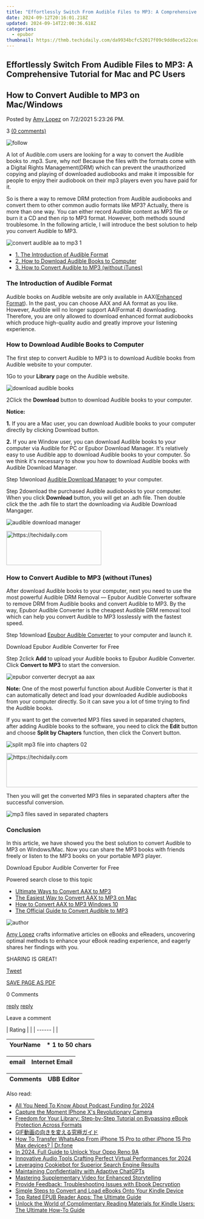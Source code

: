 ```yaml
---
title: "Effortlessly Switch From Audible Files to MP3: A Comprehensive Tutorial for Mac and PC Users"
date: 2024-09-12T20:16:01.218Z
updated: 2024-09-14T22:00:36.618Z
categories:
  - epubor
thumbnail: https://thmb.techidaily.com/da9934bcfc52017f09c9dd8ece522ceaa1a0b25522700613f88aea37d088bc1d.jpg
---
```


## Effortlessly Switch From Audible Files to MP3: A Comprehensive Tutorial for Mac and PC Users

## How to Convert Audible to MP3 on Mac/Windows

Posted by [Amy Lopez](https://shorturl.at/bmsEO) on 7/2/2021 5:23:26 PM.

3 [(0 comments)](http://www.epubor.com/#comment-area) 

![follow](http://www.epubor.com/images/follow.png)

A lot of Audible.com users are looking for a way to convert the Audible books to .mp3\. Sure, why not! Because the files with the formats come with a Digital Rights Management(DRM) which can prevent the unauthorized copying and playing of downloaded audiobooks and make it impossible for people to enjoy their audiobook on their mp3 players even you have paid for it. 

So is there a way to remove DRM protection from Audible audiobooks and convert them to other common audio formats like MP3? Actually, there is more than one way. You can either record Audible content as MP3 file or burn it a CD and then rip to MP3 format. However, both methods sound troublesome. In the following article, I will introduce the best solution to help you convert Audible to MP3.

![convert audible aa to mp3 1](http://www.epubor.com/images/uppic/convert-audible-aa-to-mp3-1.png)

* [1\. The Introduction of Audible Format](https://tools.techidaily.com/epubor/products/)
* [2\. How to Download Audible Books to Computer](https://tools.techidaily.com/epubor/products/)
* [3\. How to Convert Audible to MP3 (without iTunes)](https://tools.techidaily.com/epubor/products/)

### The Introduction of Audible Format

Audible books on Audible website are only available in AAX([Enhanced Format](https://tools.techidaily.com/epubor/products/)). In the past, you can choose AAX and AA format as you like. However, Audible will no longer support AA(Format 4) downloading. Therefore, you are only allowed to download enhanced format audiobooks which produce high-quality audio and greatly improve your listening experience. 

### How to Download Audible Books to Computer

The first step to convert Audible to MP3 is to download Audible books from Audible website to your computer. 

1Go to your **Library** page on the Audible website. 

![download audible books](http://www.epubor.com/images/uppic/download-audible-books-03.png)

2Click the **Download** button to download Audible books to your computer. 

**Notice:** 

**1.** If you are a Mac user, you can download Audible books to your computer directly by clicking Download button.

**2.** If you are Window user, you can download Audible books to your computer via Audible for PC or Epubor Download Manager. It's relatively easy to use Audible app to download Audible books to your computer. So we think it's necessary to show you how to download Audible books with Audible Download Manager.

Step 1dwonload [Audible Download Manager](https://d26m6e6wixvnt0.cloudfront.net/AM50/AudibleDM%5FiTunesSetup.exe?pf%5Frd%5Fp=ca58fcb7-dcd6-4bfe-a126-ae0ee1e800a4&pf%5Frd%5Fr=Z088XYX6DRY9W2EE9WNM&) to your computer.

Step 2download the purchased Audible audiobooks to your computer. When you click **Download** button, you will get an .adh file. Then double click the the .adh file to start the downloading via Audible Download Mangager.

![audible download manager](http://www.epubor.com/images/uppic/audible-download-manager-1.png)

<!-- affiliate ads begin -->
<a href="https://bluettius.sjv.io/c/5597632/2139112/17108" target="_top" id="2139112">
  <img src="//a.impactradius-go.com/display-ad/17108-2139112" border="0" alt="https://techidaily.com" width="250" height="90"/>
</a>
<img height="0" width="0" src="https://bluettius.sjv.io/i/5597632/2139112/17108" style="position:absolute;visibility:hidden;" border="0" />
<!-- affiliate ads end -->

### How to Convert Audible to MP3 (without iTunes) 

After download Audible books to your computer, next you need to use the most powerful Audible DRM Removal — Epubor Audible Converter software to remove DRM from Audible books and convert Audible to MP3\. By the way, Epubor Audible Converter is the cheapest Audible DRM removal tool which can help you convert Audible to MP3 losslessly with the fastest speed. 

Step 1download [Epubor Audible Converter](https://tools.techidaily.com/epubor/audible-converter/) to your computer and launch it.

Download Epubor Audible Converter for Free

[](https://tools.techidaily.com/epubor/audible-converter/) [](https://tools.techidaily.com/epubor/audible-converter/) 

Step 2click **Add** to upload your Audible books to Epubor Audible Converter. Click **Convert to MP3** to start the conversion.

![epubor converter decrypt aa aax](http://www.epubor.com/images/uppic/epubor-converter-decrypt-aa-aax.png)

**Note:** One of the most powerful function about Audible Converter is that it can automatically detect and load your downloaded Audible audiobooks from your computer directly. So it can save you a lot of time trying to find the Audible books.

If you want to get the converted MP3 files saved in separated chapters, after adding Audible books to the software, you need to click the **Edit** button and choose **Split by Chapters** function, then click the Convert button.

![split mp3 file into chapters 02](http://www.epubor.com/images/uppic/split-mp3-file-into-chapters-02.png)

<!-- affiliate ads begin -->
<a href="https://wigfever.sjv.io/c/5597632/2014849/22899" target="_top" id="2014849">
  <img src="//a.impactradius-go.com/display-ad/22899-2014849" border="0" alt="https://techidaily.com" width="728" height="90"/>
</a>
<img height="0" width="0" src="https://wigfever.sjv.io/i/5597632/2014849/22899" style="position:absolute;visibility:hidden;" border="0" />
<!-- affiliate ads end -->

Then you will get the converted MP3 files in separated chapters after the successful conversion.

![mp3 files saved in separated chapters](http://www.epubor.com/images/uppic/mp3-files-saved-in-separated-chapters.png)

### Conclusion

In this article, we have showed you the best solution to convert Audible to MP3 on Windows/Mac. Now you can share the MP3 books with friends freely or listen to the MP3 books on your portable MP3 player.

Download Epubor Audible Converter for Free

[](https://tools.techidaily.com/epubor/audible-converter/) [](https://tools.techidaily.com/epubor/audible-converter/) 

Powered search close to this topic

* [Ultimate Ways to Convert AAX to MP3](https://tools.techidaily.com/epubor/products/)
* [The Easiest Way to Convert AAX to MP3 on Mac](https://tools.techidaily.com/epubor/products/)
* [How to Convert AAX to MP3 Windows 10](https://tools.techidaily.com/epubor/products/)
* [The Official Guide to Convert Audible to MP3](https://tools.techidaily.com/epubor/products/)

![author](http://www.epubor.com/images/uppic/Hillary.png)

[Amy Lopez](https://shorturl.at/bmsEO) crafts informative articles on eBooks and eReaders, uncovering optimal methods to enhance your eBook reading experience, and eagerly shares her findings with you.

SHARING IS GREAT!

[Tweet](https://twitter.com/share) 

[SAVE PAGE AS PDF](https://tools.techidaily.com/epubor/products/) 

0 Comments

[reply](https://tools.techidaily.com/epubor/products/) [reply](https://tools.techidaily.com/epubor/products/) 

Leave a comment

| Rating |  |
| ------ |  |

| YourName | \*  1 to 50 chars |
| -------- | ----------------- |

| email | Internet Email |
| ----- | -------------- |

| Comments | UBB Editor |
| -------- | ---------- |

<ins class="adsbygoogle"
     style="display:block"
     data-ad-format="autorelaxed"
     data-ad-client="ca-pub-7571918770474297"
     data-ad-slot="1223367746"></ins>

<ins class="adsbygoogle"
     style="display:block"
     data-ad-client="ca-pub-7571918770474297"
     data-ad-slot="8358498916"
     data-ad-format="auto"
     data-full-width-responsive="true"></ins>

<span class="atpl-alsoreadstyle">Also read:</span>
<div><ul>
<li><a href="https://extra-information.techidaily.com/all-you-need-to-know-about-podcast-funding-for-2024/"><u>All You Need To Know About Podcast Funding for 2024</u></a></li>
<li><a href="https://fox-links.techidaily.com/capture-the-moment-iphone-xs-revolutionary-camera/"><u>Capture the Moment IPhone X's Revolutionary Camera</u></a></li>
<li><a href="https://discover-answers.techidaily.com/freedom-for-your-library-step-by-step-tutorial-on-bypassing-ebook-protection-across-formats/"><u>Freedom for Your Library: Step-by-Step Tutorial on Bypassing eBook Protection Across Formats</u></a></li>
<li><a href="https://tech-hub.techidaily.com/1726029869096-gif/"><u>GIF動画の向きを変える究極ガイド</u></a></li>
<li><a href="https://review-topics.techidaily.com/how-to-transfer-whatsapp-from-iphone-15-pro-to-other-iphone-15-pro-max-devices-drfone-by-drfone-transfer-whatsapp-from-ios-transfer-whatsapp-from-ios/"><u>How To Transfer WhatsApp From iPhone 15 Pro to other iPhone 15 Pro Max devices? | Dr.fone</u></a></li>
<li><a href="https://easy-unlock-android.techidaily.com/in-2024-full-guide-to-unlock-your-oppo-reno-9a-by-drfone-android/"><u>In 2024, Full Guide to Unlock Your Oppo Reno 9A</u></a></li>
<li><a href="https://article-tips.techidaily.com/innovative-audio-tools-crafting-perfect-virtual-performances-for-2024/"><u>Innovative Audio Tools Crafting Perfect Virtual Performances for 2024</u></a></li>
<li><a href="https://data-safeguard.techidaily.com/leveraging-cookiebot-for-superior-search-engine-results/"><u>Leveraging Cookiebot for Superior Search Engine Results</u></a></li>
<li><a href="https://tech-haven.techidaily.com/maintaining-confidentiality-with-adaptive-chatgpts/"><u>Maintaining Confidentiality with Adaptive ChatGPTs</u></a></li>
<li><a href="https://extra-tips.techidaily.com/mastering-supplementary-video-for-enhanced-storytelling/"><u>Mastering Supplementary Video for Enhanced Storytelling</u></a></li>
<li><a href="https://discover-answers.techidaily.com/provide-feedback-troubleshooting-issues-with-ebook-decryption/"><u>Provide Feedback: Troubleshooting Issues with Ebook Decryption</u></a></li>
<li><a href="https://discover-answers.techidaily.com/simple-steps-to-convert-and-load-ebooks-onto-your-kindle-device/"><u>Simple Steps to Convert and Load eBooks Onto Your Kindle Device</u></a></li>
<li><a href="https://discover-answers.techidaily.com/top-rated-epub-reader-apps-the-ultimate-guide/"><u>Top Rated EPUB Reader Apps: The Ultimate Guide</u></a></li>
<li><a href="https://discover-answers.techidaily.com/unlock-the-world-of-complimentary-reading-materials-for-kindle-users-the-ultimate-how-to-guide/"><u>Unlock the World of Complimentary Reading Materials for Kindle Users: The Ultimate How-To Guide</u></a></li>
</ul></div>

